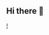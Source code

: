 ## Hi there 👋

<!--
**Crogen0407/Crogen0407** is a ✨ _special_ ✨ repository because its `README.md` (this file) appears on your GitHub profile.

Here are some ideas to get you started:

- 🔭 I’m currently working on ...
- 🌱 I’m currently learning ...
- 👯 I’m looking to collaborate on ...
- 🤔 I’m looking for help with ...
- 💬 Ask me about ...
- 📫 How to reach me: ...
- 😄 Pronouns: ...
- ⚡ Fun fact: ...
-->


[!](https://github-readme-stats.vercel.app/api?username=Crogen0407&hide=stars,contribs&count_private=true&show_icons=true&&theme=radical)
